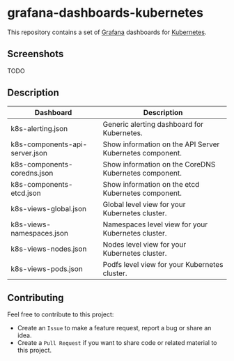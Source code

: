 # grafana-dashboards-kubernetes

This repository contains a set of [Grafana](https://github.com/grafana/grafana) dashboards for [Kubernetes](https://github.com/kubernetes/kubernetes).

## Screenshots

TODO

## Description

| Dashboard                      | Description |
|--------------------------------|-------------|
| k8s-alerting.json              | Generic alerting dashboard for Kubernetes. |
| k8s-components-api-server.json | Show information on the API Server Kubernetes component. |
| k8s-components-coredns.json    | Show information on the CoreDNS Kubernetes component. |
| k8s-components-etcd.json       | Show information on the etcd Kubernetes component. |
| k8s-views-global.json          | Global level view for your Kubernetes cluster. |
| k8s-views-namespaces.json      | Namespaces level view for your Kubernetes cluster. |
| k8s-views-nodes.json           | Nodes level view for your Kubernetes cluster. |
| k8s-views-pods.json            | Podfs level view for your Kubernetes cluster. |

## Contributing

Feel free to contribute to this project:

- Create an `Issue` to make a feature request, report a bug or share an idea.
- Create a `Pull Request` if you want to share code or related material to this project.
